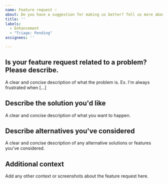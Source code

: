 ```yaml
---
name: Feature request ☝️
about: Do you have a suggestion for making us better? Tell us more about it
title: ''
labels:
  - Enhancement
  - "Triage: Pending"
assignees: ''

---
```


## Is your feature request related to a problem? Please describe.
A clear and concise description of what the problem is. Ex. I'm always frustrated when [...]

## Describe the solution you'd like
A clear and concise description of what you want to happen.

## Describe alternatives you've considered
A clear and concise description of any alternative solutions or features you've considered.

## Additional context
Add any other context or screenshots about the feature request here.
